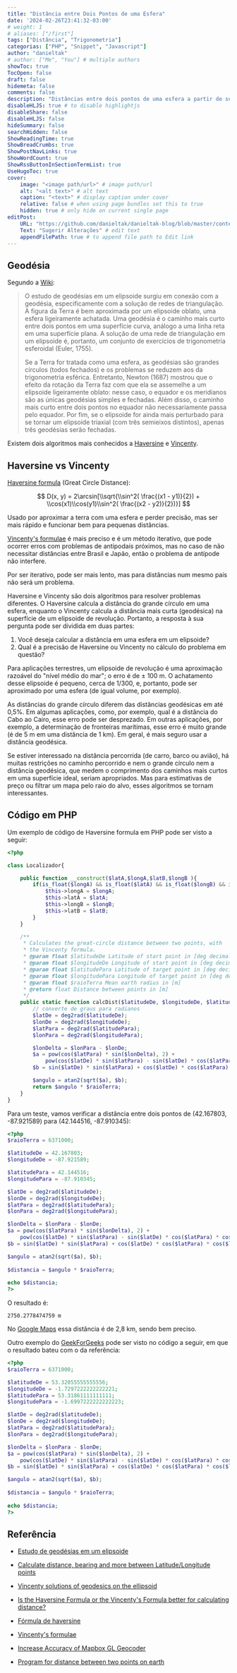 ```yaml
---
title: "Distância entre Dois Pontos de uma Esfera"
date: '2024-02-26T23:41:32-03:00'
# weight: 1
# aliases: ["/first"]
tags: ["Distância", "Trigonometria"]
categorias: ["PHP", "Snippet", "Javascript"]
author: "danieltak"
# author: ["Me", "You"] # multiple authors
showToc: true
TocOpen: false
draft: false
hidemeta: false
comments: false
description: "Distâncias entre dois pontos de uma esfera a partir de suas latitudes e longitudes."
disableHLJS: true # to disable highlightjs
disableShare: false
disableHLJS: false
hideSummary: false
searchHidden: false
ShowReadingTime: true
ShowBreadCrumbs: true
ShowPostNavLinks: true
ShowWordCount: true
ShowRssButtonInSectionTermList: true
UseHugoToc: true
cover:
    image: "<image path/url>" # image path/url
    alt: "<alt text>" # alt text
    caption: "<text>" # display caption under cover
    relative: false # when using page bundles set this to true
    hidden: true # only hide on current single page
editPost:
    URL: "https://github.com/danieltak/danieltak-blog/blob/master/content"
    Text: "Sugerir Alterações" # edit text
    appendFilePath: true # to append file path to Edit link
---
```


## Geodésia

Segundo a [Wiki][1]:

> O estudo de geodésias em um elipsoide surgiu em conexão com a geodésia, especificamente com a solução de redes de triangulação. A figura da Terra é bem aproximada por um elipsoide oblato, uma esfera ligeiramente achatada. Uma geodésia é o caminho mais curto entre dois pontos em uma superfície curva, análogo a uma linha reta em uma superfície plana. A solução de uma rede de triangulação em um elipsoide é, portanto, um conjunto de exercícios de trigonometria esferoidal (Euler, 1755).
>
> Se a Terra for tratada como uma esfera, as geodésias são grandes círculos (todos fechados) e os problemas se reduzem aos da trigonometria esférica. Entretanto, Newton (1687) mostrou que o efeito da rotação da Terra faz com que ela se assemelhe a um elipsoide ligeiramente oblato: nesse caso, o equador e os meridianos são as únicas geodésias simples e fechadas. Além disso, o caminho mais curto entre dois pontos no equador não necessariamente passa pelo equador. Por fim, se o elipsoide for ainda mais perturbado para se tornar um elipsoide triaxial (com três semieixos distintos), apenas três geodésias serão fechadas.

Existem dois algoritmos mais conhecidos a [Haversine][2] e [Vincenty][3].

## Haversine vs Vincenty

[Haversine formula][5] (Great Circle Distance):

$$ D(x, y) = 2\arcsin[\\sqrt{\\sin^2( \frac{(x1 - y1)}{2}) + \\cos(x1)\\cos(y1)\\sin^2( \frac{(x2 - y2)}{2})}] $$

Usado por aproximar a terra com uma esfera e perder precisão, mas ser mais rápido e funcionar bem para pequenas distâncias.
        
[Vincenty's formulae][6] é mais preciso e é um método iterativo, que pode ocorrer erros com problemas de antipodais próximos, mas no caso de não necessitar distâncias entre Brasil e Japão, então o problema de antípode não interfere.

Por ser iterativo, pode ser mais lento, mas para distâncias num mesmo país não será um problema.

Haversine e Vincenty são dois algoritmos para resolver problemas diferentes. O Haversine calcula a distância do grande círculo em uma esfera, enquanto o Vincenty calcula a distância mais curta (geodésica) na superfície de um elipsoide de revolução. Portanto, a resposta à sua pergunta pode ser dividida em duas partes:

1. Você deseja calcular a distância em uma esfera em um elipsoide?
2. Qual é a precisão de Haversine ou Vincenty no cálculo do problema em questão?

Para aplicações terrestres, um elipsoide de revolução é uma aproximação razoável do "nível médio do mar"; o erro é de ± 100 m. O achatamento desse elipsoide é pequeno, cerca de 1/300, e, portanto, pode ser aproximado por uma esfera (de igual volume, por exemplo).

As distâncias do grande círculo diferem das distâncias geodésicas em até 0,5%. Em algumas aplicações, como, por exemplo, qual é a distância do Cabo ao Cairo, esse erro pode ser desprezado. Em outras aplicações, por exemplo, a determinação de fronteiras marítimas, esse erro é muito grande (é de 5 m em uma distância de 1 km). Em geral, é mais seguro usar a distância geodésica.

Se estiver interessado na distância percorrida (de carro, barco ou avião), há muitas restrições no caminho percorrido e nem o grande círculo nem a distância geodésica, que medem o comprimento dos caminhos mais curtos em uma superfície ideal, seriam apropriados. Mas para estimativas de preço ou filtrar um mapa pelo raio do alvo, esses algoritmos se tornam interessantes.

## Código em PHP

Um exemplo de código de Haversine formula em PHP pode ser visto a seguir:

```php
<?php

class Localizador{

    public function __construct($latA,$longA,$latB,$longB ){
        if(is_float($longA) && is_float($latA) && is_float($longB) && is_float($latB)){
            $this->longA = $longA;
            $this->latA = $latA;
            $this->longB = $longB;
            $this->latB = $latB;
        }
    }

    /**
     * Calculates the great-circle distance between two points, with
     * the Vincenty formula.
     * @param float $latitudeDe Latitude of start point in [deg decimal]
     * @param float $longitudeDe Longitude of start point in [deg decimal]
     * @param float $latitudePara Latitude of target point in [deg decimal]
     * @param float $longitudePara Longitude of target point in [deg decimal]
     * @param float $raioTerra Mean earth radius in [m]
     * @return float Distance between points in [m]
     */
    public static function calcDist($latitudeDe, $longitudeDe, $latitudePara, $longitudePara, $raioTerra = 6371000){
        // converte de graus para radianos
        $latDe = deg2rad($latitudeDe);
        $lonDe = deg2rad($longitudeDe);
        $latPara = deg2rad($latitudePara);
        $lonPara = deg2rad($longitudePara);

        $lonDelta = $lonPara - $lonDe;
        $a = pow(cos($latPara) * sin($lonDelta), 2) +
            pow(cos($latDe) * sin($latPara) - sin($latDe) * cos($latPara) * cos($lonDelta), 2);
        $b = sin($latDe) * sin($latPara) + cos($latDe) * cos($latPara) * cos($lonDelta);

        $angulo = atan2(sqrt($a), $b);
        return $angulo * $raioTerra;
    }
}
```

Para um teste, vamos verificar a distância entre dois pontos de (42.167803, -87.921589) para (42.144516, -87.910345):

```php
<?php
$raioTerra = 6371000;

$latitudeDe = 42.167803;
$longitudeDe = -87.921589;

$latitudePara = 42.144516;
$longitudePara = -87.910345;

$latDe = deg2rad($latitudeDe);
$lonDe = deg2rad($longitudeDe);
$latPara = deg2rad($latitudePara);
$lonPara = deg2rad($longitudePara);

$lonDelta = $lonPara - $lonDe;
$a = pow(cos($latPara) * sin($lonDelta), 2) +
    pow(cos($latDe) * sin($latPara) - sin($latDe) * cos($latPara) * cos($lonDelta), 2);
$b = sin($latDe) * sin($latPara) + cos($latDe) * cos($latPara) * cos($lonDelta);

$angulo = atan2(sqrt($a), $b);
        
$distancia = $angulo * $raioTerra;
        
echo $distancia;
?>
```

O resultado é:

`2750.2778474759 m`

No [Google Maps](https://www.google.com/maps/dir/42.167803,+-87.921589/42.144516,+-87.910345/@42.1561577,-87.9366888,14z/am=t/data=!3m1!4b1!4m14!4m13!1m5!1m1!1s0x0:0xe9ab391aaa796aa6!2m2!1d-87.921589!2d42.167803!1m5!1m1!1s0x0:0xa427f1cf0ccb05ab!2m2!1d-87.910345!2d42.144516!3e0?entry=ttu) essa distância é de 2,8 km, sendo bem preciso.

Outro exemplo do [GeekForGeeks][8] pode ser visto no código a seguir, em que o resultado bateu com o da referência:

```php
<?php
$raioTerra = 6371000;

$latitudeDe = 53.32055555555556;
$longitudeDe = -1.7297222222222221;
$latitudePara = 53.31861111111111;
$longitudePara = -1.6997222222222223;

$latDe = deg2rad($latitudeDe);
$lonDe = deg2rad($longitudeDe);
$latPara = deg2rad($latitudePara);
$lonPara = deg2rad($longitudePara);

$lonDelta = $lonPara - $lonDe;
$a = pow(cos($latPara) * sin($lonDelta), 2) +
    pow(cos($latDe) * sin($latPara) - sin($latDe) * cos($latPara) * cos($lonDelta), 2);
$b = sin($latDe) * sin($latPara) + cos($latDe) * cos($latPara) * cos($lonDelta);

$angulo = atan2(sqrt($a), $b);
        
$distancia = $angulo * $raioTerra;
        
echo $distancia;
?>
```

## Referência

- [Estudo de geodésias em um elipsoide][1]

[1]: https://en.wikipedia.org/wiki/Geodesics_on_an_ellipsoid

- [Calculate distance, bearing and more between Latitude/Longitude points][2]

[2]: https://www.movable-type.co.uk/scripts/latlong.html

- [Vincenty solutions of geodesics on the ellipsoid][3]

[3]: https://www.movable-type.co.uk/scripts/latlong-vincenty.html

- [Is the Haversine Formula or the Vincenty's Formula better for calculating distance?][4]

[4]: https://stackoverflow.com/questions/38248046/is-the-haversine-formula-or-the-vincentys-formula-better-for-calculating-distan

- [Fórmula de haversine][5]

[5]: https://pt.wikipedia.org/wiki/F%C3%B3rmula_de_haversine

- [Vincenty's formulae][6]

[6]: https://en.wikipedia.org/wiki/Vincenty's_formulae

- [Increase Accuracy of Mapbox GL Geocoder][7]

[7]: https://stackoverflow.com/questions/70615313/increase-accuracy-of-mapbox-gl-geocoder

- [Program for distance between two points on earth][8]

[8]: https://www.geeksforgeeks.org/program-distance-two-points-earth/